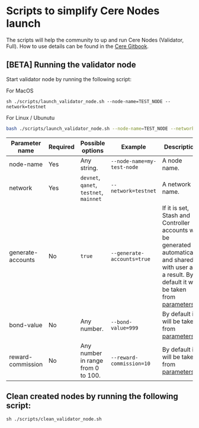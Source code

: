 ﻿# Scripts to simplify Cere Nodes launch

The scripts will help the community to up and run Cere Nodes (Validator, Full). How to use details can be found in the [Cere Gitbook](https://cere-network.gitbook.io/cere-network/node/install-and-update/start-a-node).

## [BETA] Running the validator node

Start validator node by running the following script:

For MacOS
```shell
sh ./scripts/launch_validator_node.sh --node-name=TEST_NODE --network=testnet
```
For Linux / Ubunutu
```bash
bash ./scripts/launch_validator_node.sh --node-name=TEST_NODE --network=testnet
```

| Parameter name    | Required | Possible options             | Example                    | Description                                                                                                                                                |
|-------------------|----------|------------------------------|----------------------------|------------------------------------------------------------------------------------------------------------------------------------------------------------|
| node-name         | Yes      | Any string.                  | `--node-name=my-test-node` | A node name.                                                                                                                                               |
| network           | Yes      | `devnet`, `qanet`, `testnet`, `mainnet`     | `--network=testnet`        | A network name.                                                                                                                                            |
| generate-accounts | No       | `true`                   | `--generate-accounts=true`    | If it is set, Stash and Controller accounts will be generated automatically and shared with user as a result. By default it will be taken from [parameters](./scripts/add-validator/.env). |
| bond-value        | No       | Any number.                  | `--bond-value=999`         | By default it will be taken from [parameters](./scripts/add-validator/.env). |
| reward-commission | No       | Any number in range from 0 to 100. | `--reward-commission=10`   | By default it will be taken from [parameters](./scripts/add-validator/.env.). |

## Clean created nodes by running the following script:

```shell
sh ./scripts/clean_validator_node.sh
```


